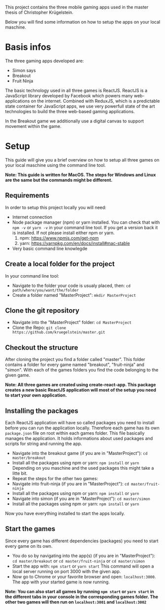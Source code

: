 This project contains the three mobile gaming apps used in the master thesis of Christopher Krügelstein.

Below you will find some information on how to setup the apps on your local maschine.

# Basis infos

The three gaming apps developed are:

* Simon says
* Breakout
* Fruit Ninja

The basic technology used in all three games is ReactJS. ReactJS is a JavaScript library developed by Facebook which powers many web-applications on the internet. Combined with ReduxJS, which is a predictable state container for JavaScript apps, we use very powerfull state of the art technologies to build the three web-based gaming applications.

In the Breakout game we additionally use a digital canvas to support movement within the game.

# Setup

This guide will give you a brief overview on how to setup all three games on your local maschine using the command line tool.

**Note: This guide is written for MacOS. The steps for Windows and Linux are the same but the commands might be different.**

## Requirements

In order to setup this project locally you will need:

* Internet connection
* Node package manager (npm) or yarn installed. You can check that with `npm -v` or `yarn -v` in your command line tool. If you get a version back it is installed. If not please install either npm or yarn.
  1.  npm: https://www.npmjs.com/get-npm
  2.  yarn: https://yarnpkg.com/en/docs/install#mac-stable
* Very basic command line knowlegde

## Create a local folder for the project

In your command line tool:

* Navigate to the folder your code is usualy placed, then: `cd path/where/you/want/the/folder`
* Create a folder named "MasterProject": `mkdir MasterProject`

## Clone the git repository

* Navigate into the "MasterProject" folder: `cd MasterProject`
* Clone the Repo: `git clone https://github.com/kruegelstein/master.git`

## Checkout the structure

After cloning the project you find a folder called "master". This folder contains a folder for every game named "breakout", "fruit-ninja" and "simon". With each of the games folders you find the code belonging to the given game.

**Note: All three games are created using create-react-app. This package creates a new basic ReactJS application will most of the setup you need to start your own application.**

## Installing the packages

Each ReactJS application will have so called packages you need to install before you can run the application locally. Therefore each game has its own `package.json` file on root within each games folder. This file basically manages the application. It holds informations about used packages and scripts for string and running the app.

* Navigate into the breakout game (if you are in "MasterProject"): `cd master/breakout`
* Install all the packages using npm or yarn: `npm install` or `yarn` Depending on you maschine and the used packages this might take a litte bit.
* Repeat the steps for the other two games:
* Navigate into fruit-ninja (if you are in "MasterProject"): `cd master/fruit-ninja`
* Install all the packages using npm or yarn: `npm install` or `yarn`
* Navigate into simon (if you are in "MasterProject"): `cd master/simon`
* Install all the packages using npm or yarn: `npm install` or `yarn`

Now you have everything installed to start the apps locally.

## Start the games

Since every game has different dependencies (packages) you need to start every game on its own.

* You do so by navigating into the app(s) (if you are in "MasterProject"): `cd master/breakout` or `cd master/fruit-ninja` or `cd master/simon`
* Start the app with: `npm start` or `yarn start` This command will open a local server running on port 3000 with the given app.
* Now go to Chrome or your favorite browser and open: `localhost:3000`. The app with your started game is now running.

**Note: You can also start all games by running `npm start` or `yarn start` in the different tabs in your console in the corresponding games folder. The other two games will then run on `localhost:3001` and `localhost:3002`**

